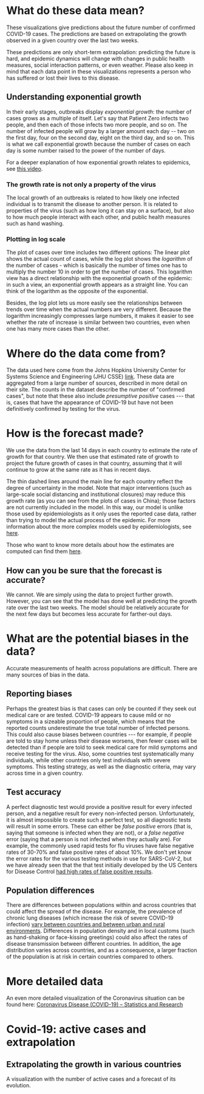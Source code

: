 # What do these data mean?

These visualizations give predictions about the future number of confirmed COVID-19 cases. The predictions are based on extrapolating the growth observed in a given country over the last two weeks.

These predictions are only short-term extrapolation: predicting the future is hard, and epidemic dynamics will change with changes in public health measures, social interaction patterns, or even weather.  Please also keep in mind that each data point in these visualizations represents a person who has suffered or lost their lives to this disease.

## Understanding exponential growth

In their early stages, outbreaks display *exponential growth*: the number of cases grows as a multiple of itself.  Let's say that Patient Zero infects two people, and then each of those infects two more people, and so on. The number of infected people will grow by a larger amount each day -- two on the first day, four on the second day, eight on the third day, and so on.  This is what we call exponential growth because the number of cases on each day is some number raised to the power of the number of days. 

For a deeper explanation of how exponential growth relates to epidemics, see [this video](https://www.youtube.com/watch?v=Kas0tIxDvrg).

### The growth rate is not only a property of the virus

The local growth of an outbreaks is related to how likely one infected individual is to transmit the disease to another person. It is related to properties of the virus (such as how long it can stay on a surface), but also to how much people interact with each other, and public health measures such as hand washing.

### Plotting in log scale

The plot of cases over time includes two different options: The linear plot shows the actual count of cases, while the log plot shows the *logarithm* of the number of cases - which is basically the number of times one has to multiply the number 10 in order to get the number of cases. This logarithm view has a direct relationship with the exponential growth of the epidemic: in such a view, an exponential growth appears as a straight line. You can think of the logarithm as the opposite of the exponential. 

Besides, the log plot lets us more easily see the relationships between trends over time when the actual numbers are very different.  Because the logarithm increasingly compresses large numbers, it makes it easier to see whether the rate of increase is similar between two countries, even when one has many more cases than the other. 


# Where do the data come from?

The data used here come from the Johns Hopkins University Center for Systems Science and Engineering (JHU CSSE) [link](https://github.com/CSSEGISandData/COVID-19). These data are aggregated from a large number of sources, described in more detail on their site.  The counts in the dataset describe the number of "confirmed cases", but note that these also include *presumptive positive* cases --- that is, cases that have the appearance of COVID-19 but have not been definitively confirmed by testing for the virus.

# How is the forecast made?

We use the data from the last 14 days in each country to estimate the rate of growth for that country.  We then use that estimated rate of growth to project the future growth of cases in that country, assuming that it will continue to grow at the same rate as it has in recent days. 

The thin dashed lines around the main line for each country reflect the degree of uncertainty in the model.   Note that major interventions (such as large-scale social distancing and institutional closures) may reduce this growth rate (as you can see from the plots of cases in China); those factors are not currently included in the model. In this way, our model is unlike those used by epidemiologists as it only uses the reported case data, rather than trying to model the actual process of the epidemic.  For more information about the more complex models used by epidemiologists, see [here](https://en.wikipedia.org/wiki/Compartmental_models_in_epidemiology).

Those who want to know more details about how the estimates are computed can find them [here](modeling_short.html).


## How can you be sure that the forecast is accurate?

We cannot. We are simply using the data to project further growth. However, you can see that the model has done well at predicting the growth rate over the last two weeks.  The model should be relatively accurate for the next few days but becomes less accurate for farther-out days.


# What are the potential biases in the data?

Accurate measurements of health across populations are difficult. There are many sources of bias in the data.

## Reporting biases
Perhaps the greatest bias is that cases can only be counted if they seek out medical care or are tested. COVID-19 appears to cause mild or no symptoms in a sizeable proportion of people, which means that the reported counts underestimate the true total number of infected persons.  This could also cause biases between countries --- for example, if people are told to stay home unless their disease worsens, then fewer cases will be detected than if people are told to seek medical care for mild symptoms and receive testing for the virus. Also, some countries test systematically many individuals, while other countries only test individuals with severe symptoms. This testing strategy, as well as the diagnostic criteria, may vary across time in a given country.

## Test accuracy

A perfect diagnostic test would provide a positive result for every infected person, and a negative result for every non-infected person.  Unfortunately, it is almost impossible to create such a perfect test, so all diagnostic tests will result in some errors.  These can either be *false positive* errors (that is, saying that someone is infected when they are not), or a *false negative* error (saying that a person is not infected when they actually are). For example, the commonly used rapid tests for flu viruses have false negative rates of 30-70% and false positive rates of about 10%.  We don't yet know the error rates for the various testing methods in use for SARS-CoV-2, but we have already seen that the that test initially developed by the US Centers for Disease Control [had high rates of false positive results](https://www.propublica.org/article/cdc-coronavirus-covid-19-test).

## Population differences
There are differences between populations within and across countries that could affect the spread of the disease.  For example, the prevalence of chronic lung diseases (which increase the risk of severe COVID-19 infection) [vary between countries and between urban and rural environments](https://www.ncbi.nlm.nih.gov/pmc/articles/PMC4693508).  Differences in population density and in local customs (such as hand-shaking or face-kissing greetings) could also affect the rates of disease transmission between different countries. In addition, the age distribution varies across countries, and as a consequence, a larger fraction of the population is at risk in certain countries compared to others.

# More detailed data

An even more detailed visualization of the Coronavirus situation can be found here: [Coronavirus Disease (COVID-19) – Statistics and Research](https://ourworldindata.org/coronavirus)

<!-- Below is a "microformat: to give information to facebook, twitter.. -->
<div class="h-feed">
  <h1 class="p-name">Covid-19: active cases and extrapolation</h1>
  <article class="h-entry">
  <h2 class="p-name">Extrapolating the growth in various countries</h2>
  <p class="p-summary">A visualization with the number of active cases and a
	forecast of its evolution.</p>
  </article>
</div>

